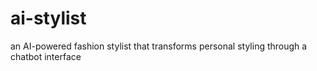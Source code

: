 # ai-stylist
 an AI-powered fashion stylist that transforms personal styling through a chatbot interface

